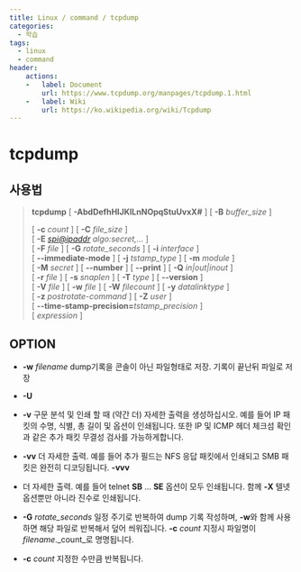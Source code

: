 ```yaml
---
title: Linux / command / tcpdump
categories: 
  - 학습
tags: 
  - linux
  - command
header:  
    actions:
    -   label: Document
        url: https://www.tcpdump.org/manpages/tcpdump.1.html
    -   label: Wiki
        url: https://ko.wikipedia.org/wiki/Tcpdump
---
```

# tcpdump

## 사용법
>**tcpdump** [ **-AbdDefhHIJKlLnNOpqStuUvxX#** ] [ **-B**  _buffer_size_ ]  
>  
>[ **-c**  _count_ ] [ **-C**  _file_size_ ]  
>[ **-E**  _[spi@ipaddr](mailto:spi@ipaddr)  algo:secret,..._ ]  
>[ **-F**  _file_ ] [ **-G**  _rotate_seconds_ ] [ **-i**  _interface_ ]  
>[ **--immediate-mode** ] [ **-j**  _tstamp_type_ ] [ **-m**  _module_ ]  
>[ **-M**  _secret_ ] [ **--number** ] [ **--print** ] [ **-Q**  _in|out|inout_ ]  
>[ **-r**  _file_ ] [ **-s**  _snaplen_ ] [ **-T**  _type_ ] [ **--version** ]  
>[ **-V**  _file_ ] [ **-w**  _file_ ] [ **-W**  _filecount_ ] [ **-y**  _datalinktype_ ]  
>[ **-z**  _postrotate-command_ ] [ **-Z**  _user_ ]  
>[ **--time-stamp-precision=**_tstamp_precision_ ]  
>[ _expression_ ]

## OPTION
- **-w** _filename_
dump기록을 콘솔이 아닌 파일형태로 저장. 기록이 끝난뒤 파일로 저장
- **-U**  

- **-v**
구문 분석 및 인쇄 할 때 (약간 더) 자세한 출력을 생성하십시오. 예를 들어 IP 패킷의 수명, 식별, 총 길이 및 옵션이 인쇄됩니다. 또한 IP 및 ICMP 헤더 체크섬 확인과 같은 추가 패킷 무결성 검사를 가능하게합니다.
- **-vv**
더 자세한 출력. 예를 들어 추가 필드는 NFS 응답 패킷에서 인쇄되고 SMB 패킷은 완전히 디코딩됩니다.
**-vvv**
- 더 자세한 출력. 예를 들어 telnet **SB** ... **SE** 옵션이 모두 인쇄됩니다. 함께 **-X** 텔넷 옵션뿐만 아니라 진수로 인쇄됩니다.
- **-G** _rotate_seconds_
일정 주기로 반복하여 dump 기록 작성하며, **-w**와 함께 사용하면 해당 파일로 반복해서 덮어 씌워집니다.  **-c** _count_ 지정시 파일명이 _filename_._count_로 명명됩니다.
- **-c** _count_
지정한 수만큼 반복됩니다.
<!--stackedit_data:
eyJoaXN0b3J5IjpbODM0OTA5NzUsMTcxMjg4NzI3MywtNjU2Nz
U3NzM5XX0=
-->